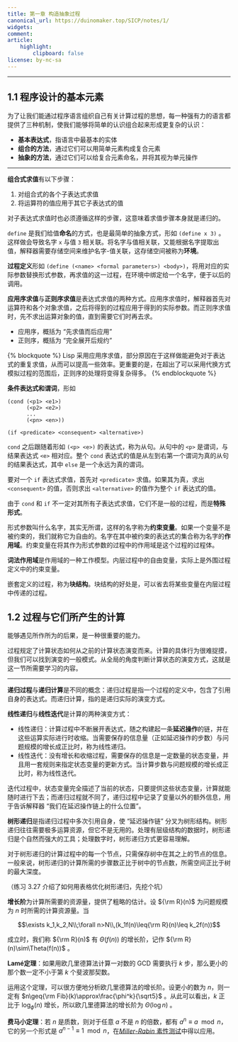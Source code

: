 ```yaml
---
title: 第一章 构造抽象过程
canonical_url: https://duinomaker.top/SICP/notes/1/
widgets:
comment:
article:
    highlight:
        clipboard: false
license: by-nc-sa
---
```


---

## 1.1 程序设计的基本元素

<div class="foreword">

为了让我们能通过程序语言组织自己有关计算过程的思想，每一种强有力的语言都提供了三种机制，使我们能够将简单的认识组合起来形成更复杂的认识：

- **基本表达式**，指语言中最基本的实体
- **组合的方法**，通过它们可以用简单元素构成复合元素
- **抽象的方法**，通过它们可以给复合元素命名，并将其视为单元操作
</div>

---

**组合式求值**有以下步骤：

1. 对组合式的各个子表达式求值
2. 将运算符的值应用于其它子表达式的值

对子表达式求值时也必须遵循这样的步骤，这意味着求值步骤本身就是递归的。

`define` 是我们给值**命名**的方式，也是最简单的抽象方式，形如 `(define x 3)` 。这样做会导致名字 `x` 与值 `3` 相关联。将名字与值相关联，又能根据名字提取出值，解释器需要存储空间来维护名字-值关联，这存储空间被称为**环境**。

**过程定义**形如 `(define (<name> <formal parameters>) <body>)`，将用对应的实际参数替换形式参数，再求值的这一过程，在环境中绑定给一个名字，便于以后的调用。

**应用序求值**与**正则序求值**是表达式求值的两种方式。应用序求值时，解释器首先对运算符和各个对象求值，之后将得到的过程应用于得到的实际参数。而正则序求值时，先不求出运算对象的值，直到需要它们时再去求。

- 应用序，概括为 “先求值而后应用”
- 正则序，概括为 “完全展开后规约”

{% blockquote %}
Lisp 采用应用序求值，部分原因在于这样做能避免对于表达式的重复求值，从而可以提高一些效率。更重要的是，在超出了可以采用代换方式模拟过程的范围后，正则序的处理将变得复杂得多。
{% endblockquote %}

**条件表达式和谓词**，形如

    (cond (<p1> <e1>)
          (<p2> <e2>)
          ...
          (<pn> <en>))

    (if <predicate> <consequent> <alternative>)

`cond` 之后跟随着形如 `(<p> <e>)` 的表达式，称为从句。从句中的 `<p>` 是谓词，与结果表达式 `<e>` 相对应。整个 `cond` 表达式的值是从左到右第一个谓词为真的从句的结果表达式，其中 `else` 是一个永远为真的谓词。

要对一个 `if` 表达式求值，首先对 `<predicate>` 求值。如果其为真，求出 `<consequent>` 的值，否则求出 `<alternative>` 的值作为整个 `if` 表达式的值。

由于 `cond` 和 `if` 不一定对其所有子表达式求值，它们不是一般的过程，而是**特殊形式**。

形式参数叫什么名字，其实无所谓，这样的名字称为**约束变量**。如果一个变量不是被约束的，我们就称它为自由的。名字在其中被约束的表达式的集合称为名字的**作用域**。约束变量在将其作为形式参数的过程中的作用域是这个过程的过程体。

**词法作用域**是作用域的一种工作模型。内层过程中的自由变量，实际上是外围过程定义中的约束变量。

嵌套定义的过程，称为**块结构**。块结构的好处是，可以省去将某些变量在内层过程中传递的过程。

## 1.2 过程与它们所产生的计算

<div class="foreword">

能够遇见所作所为的后果，是一种很重要的能力。

过程规定了计算状态如何从之前的计算状态演变而来。计算的具体行为很难捉摸，但我们可以找到演变的一般模式。从全局的角度判断计算状态的演变方式，这就是这一节所需要学习的内容。
</div>

---

**递归过程**与**递归计算**是不同的概念：递归过程是指一个过程的定义中，包含了引用自身的表达式。而递归计算，指的是递归实际的演变方式。

**线性递归**与**线性迭代**是计算的两种演变方式：

- 线性递归：计算过程中不断展开表达式，随之构建起一条**延迟操作**的链，并在这些运算实际进行时收缩。当需要保存的信息量（正如延迟操作的步数）与问题规模的增长成正比时，称为线性递归。
- 线性迭代：没有增长和收缩过程，需要保存的信息是一定数量的状态变量，并且用一套规则来指定状态变量的更新方式。当计算步数与问题规模的增长成正比时，称为线性迭代。

迭代过程中，状态变量完全描述了当前的状态，只要提供这些状态变量，计算就能随时进行下去；而递归过程就不同了，递归过程中记录了变量以外的额外信息，用于告诉解释器 “我们在延迟操作链上的什么位置”。

**树形递归**是指递归过程中多次引用自身，使 “延迟操作链” 分叉为树形结构。树形递归往往需要极多运算资源，但它不是无用的。处理有层级结构的数据时，树形递归是个自然而强大的工具；处理数字时，树形递归方式更容易理解。

对于树形递归的计算过程中的每一个节点，只需保存树中在其之上的节点的信息。一般来说，树形递归的计算所需的步骤数正比于树中的节点数，所需空间正比于树的最大深度。

<span class="has-text-danger">（练习 3.27 介绍了如何用表格优化树形递归，先挖个坑）</span>

**增长阶**为计算所需要的资源量，提供了粗略的估计。设 ${\rm R}(n)$ 为问题规模为 $n$ 时所需的计算资源量。当

$$\exists k_1,k_2,N\\;\forall n>N\\,(k_1f(n)\leq{\rm R}(n)\leq k_2f(n))$$

成立时，我们称 ${\rm R}(n)$ 有 $\Theta(f(n))$ 的增长阶，记作 ${\rm R}(n)\sim\Theta(f(n))$ 。

**Lamé定理**：如果用欧几里德算法计算一对数的 GCD 需要执行 $k$ 步，那么更小的那个数一定不小于第 $k$ 个斐波那契数。

运用这个定理，可以很方便地分析欧几里德算法的增长阶。设更小的数为 $n$，则一定有 $n\geq{\rm Fib}(k)\approx\frac{\phi^k}{\sqrt5}$ 。从此可以看出，$k$ 正比于 $\log_\phi(n)$ 增长，所以欧几里德算法的增长阶为 $\Theta(\log n)$ 。

**费马小定理**：若 $n$ 是质数，则对于任意 $a$ 不是 $n$ 的倍数，都有 $a^n\equiv a\mod n$，它的另一个形式是 $a^{n-1}\equiv1\mod n$，在<a href="/SICP/assets/miller-rabin/">$Miller\text{-}Rabin$ 素性测试</a>中得以应用。